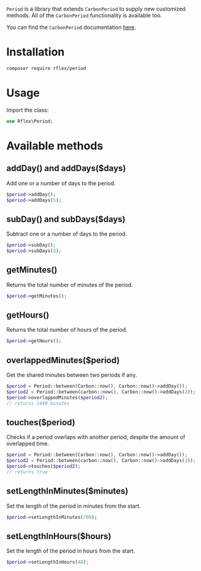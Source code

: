 `Period` is a library that extends `CarbonPeriod` to supply new customized methods. All of the `CarbonPeriod` functionality is available too.

You can find the `CarbonPeriod` documentation [here](https://carbon.nesbot.com/docs/#api-period).

# Installation
```sh
composer require rflex/period
```

# Usage
Import the class:
```php
use Rflex\Period;
```

# Available methods


## addDay() and addDays($days)
Add one or a number of days to the period.
```php
$period->addDay();
$period->addDays(5);
```

## subDay() and subDays($days)
Subtract one or a number of days to the period.
```php
$period->subDay();
$period->subDays(3);
```

## getMinutes()
Returns the total number of minutes of the period.
```php
$period->getMinutes();
```

## getHours()
Returns the total number of hours of the period.
```php
$period->getHours();
```

## overlappedMinutes($period)
Get the shared minutes between two periods if any.
```php
$period = Period::between(Carbon::now(), Carbon::now()->addDay());
$period2 = Period::between(carbon::now(), Carbon::now()->addDays(2));
$period->overlappedMinutes($period2);
// returns 1440 minutes
```

## touches($period)
Checks if a period overlaps with another period, despite the amount of overlapped time.
```php
$period = Period::between(Carbon::now(), Carbon::now()->addDay());
$period2 = Period::between(carbon::now(), Carbon::now()->addDays(2));
$period->touches($period2);
// returns true
```

## setLengthInMinutes($minutes)
Set the length of the period in minutes from the start.
```php
$period->setLengthInMinutes(700);
```

## setLengthInHours($hours)
Set the length of the period in hours from the start.
```php
$period->setLengthInHours(48);
```
